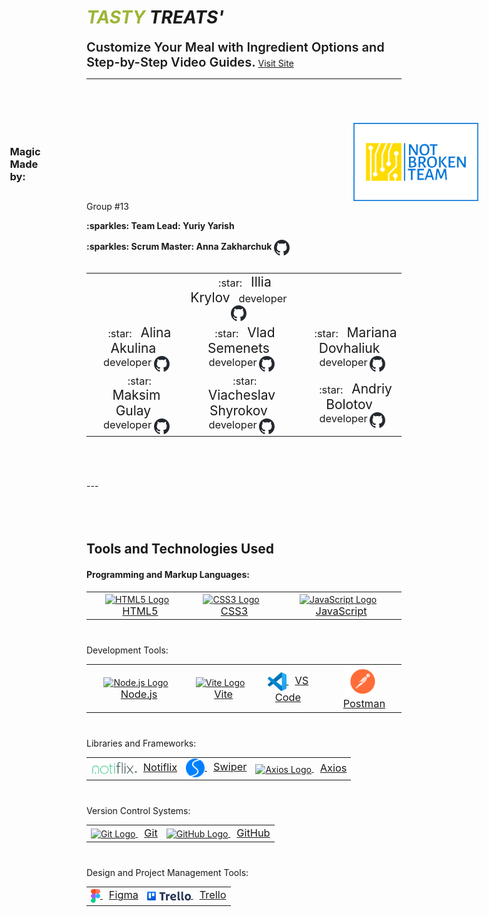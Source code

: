 # <span style="color:#9BB537">_TASTY</span> TREATS'_

<span style="font-size:20px; font-weight:600;">Customize Your Meal with
Ingredient Options and Step-by-Step Video Guides.</span>
<a href='https://michael-zhinchyn.github.io/TASTY-TREATS/'>Visit Site</a>

---

<div style="display: flex; justify-content: center; align-items: center; margin-top:70px;">
    <h3 style='margin-right:500px;'>Magic Made by:</h3>
    <img src="./src/img/readme-img/not-broken-team-on-transparent-background.png" alt="Logo" width="200" />
</div>
Group #13
<p>
   <strong>:sparkles: Team Lead: Yuriy Yarish</strong>
</p>
<p>
   <strong>:sparkles: Scrum Master: Anna Zakharchuk</strong>
   <span><a href="https://github.com/AnnaHort">
            <img src="./src/img/readme-img/github-mark-dark.svg" alt="GitHub Logo" width="25" height="25" style="vertical-align: middle;">
        </a></span>
</p>
<div style="display: flex; justify-content: center;">
    <table  style="margin-bottom:70px">
    <tr>
        <td align="center" style="border:none">
        <span style="font-size:1.17em"> </span>
        <span style="font-size:1.5em; margin-left: 10px"></span>
        <span style="font-size:1.17em; margin-left:10px"></span>
        <a href="https://github.com/yourusername1">
        </a>
        </td>
        <td align="center" style="border:none;">
        <span style="font-size:1.17em; margin-left: 20px">:star:</span>
        <span style="font-size:1.5em; margin-left:10px">Illia Krylov</span>
        <span style="font-size:1.17em; margin-left:10px">developer</span>
        <a href="https://github.com/Illia12august">
            <img src="./src/img/readme-img/github-mark-dark.svg" alt="GitHub Logo" width="25" height="25" style="vertical-align: middle;">
        </a>
        </td>
        <td align="center" style="border:none">
        <span style="font-size:1.17em; margin-left: 20px"></span>
        <span style="font-size:1.5em; margin-left:10px"></span>
        <span style="font-size:1.17em; margin-left:10px"></span>
        <a href="https://github.com/yourusername3">
        </a>
        </td>
    </tr>
    <tr>
        <td align="center" style="border:none">
        <span style="font-size:1.17em; margin-left: 20px">:star:</span>
        <span style="font-size:1.5em; margin-left:10px">Alina Akulina</span>
        <span style="font-size:1.17em; margin-left:10px">developer</span>
        <a href="https://github.com/bgirlalma">
            <img src="./src/img/readme-img/github-mark-dark.svg" alt="GitHub Logo" width="25" height="25" style="vertical-align: middle;">
        </a>
        </td>
        <td align="center" style="border:none">
        <span style="font-size:1.17em; margin-left: 20px">:star:</span>
        <span style="font-size:1.5em; margin-left:10px">Vlad Semenets</span>
        <span style="font-size:1.17em; margin-left:10px">developer</span>
        <a href="https://github.com/VladislavSemenets">
            <img src="./src/img/readme-img/github-mark-dark.svg" alt="GitHub Logo" width="25" height="25" style="vertical-align: middle;">
        </a>
        </td>
        <td align="center" style="border:none">
        <span style="font-size:1.17em; margin-left: 20px">:star:</span>
        <span style="font-size:1.5em; margin-left:10px">Mariana Dovhaliuk</span>
        <span style="font-size:1.17em; margin-left:10px">developer</span>
        <a href="https://github.com/mariana9uk">
            <img src="./src/img/readme-img/github-mark-dark.svg" alt="GitHub Logo" width="25" height="25" style="vertical-align: middle;">
        </a>
        </td>
    </tr>
    <tr>
        <td align="center" style="border:none">
        <span style="font-size:1.17em; margin-left: 20px">:star:</span>
        <span style="font-size:1.5em; margin-left:10px">Maksim Gulay</span>
        <span style="font-size:1.17em; margin-left:10px">developer</span>
        <a href="https://github.com/MaksimGulay">
            <img src="./src/img/readme-img/github-mark-dark.svg" alt="GitHub Logo" width="25" height="25" style="vertical-align: middle;">
        </a>
        </td>
        <td align="center" style="border:none">
        <span style="font-size:1.17em; margin-left: 20px">:star:</span>
        <span style="font-size:1.5em; margin-left:10px">Viacheslav Shyrokov</span>
        <span style="font-size:1.17em; margin-left:10px">developer</span>
        <a href="https://github.com/Wiltor69">
            <img src="./src/img/readme-img/github-mark-dark.svg" alt="GitHub Logo" width="25" height="25" style="vertical-align: middle;">
        </a>
        </td>
        <td align="center" style="border:none">
        <span style="font-size:1.17em; margin-left: 20px">:star:</span>
        <span style="font-size:1.5em; margin-left:10px">Andriy Bolotov</span>
        <span style="font-size:1.17em; margin-left:10px">developer</span>
        <a href="https://github.com/andrhwl">
            <img src="./src/img/readme-img/github-mark-dark.svg" alt="GitHub Logo" width="25" height="25" style="vertical-align: middle;">
        </a>
        </td>
    </tr>
    </table>
</div>
---
<h2 style="margin-top:80px">Tools and Technologies Used</h2>
<h4>Programming and Markup Languages:</h4>
<table align="center" style="margin-bottom:40px">
  <tr>
    <td align="center" style="border:none">
      <a href="https://developer.mozilla.org/en-US/docs/Web/Guide/HTML/HTML5">
          <img src="https://img.icons8.com/color/48/000000/html-5--v1.png" alt="HTML5 Logo" width="30" height="30" style="vertical-align: middle;">
          <span style="font-size:1.17em; margin-left:10px">HTML5</span>
      </a>
    </td>
    <td align="center" style="border:none">
      <a href="https://developer.mozilla.org/en-US/docs/Web/CSS">
          <img src="https://img.icons8.com/color/48/000000/css3.png" alt="CSS3 Logo" width="30" height="30" style="vertical-align: middle;">
          <span style="font-size:1.17em; margin-left:10px">CSS3</span>
      </a>
    </td>
    <td align="center" style="border:none">
      <a href="https://developer.mozilla.org/en-US/docs/Web/JavaScript">
          <img src="https://img.icons8.com/color/48/000000/javascript--v1.png" alt="JavaScript Logo" width="30" height="30" style="vertical-align: middle;">
          <span style="font-size:1.17em; margin-left:10px">JavaScript</span>
      </a>
    </td>
  </tr>
</table>
Development Tools:
<table align="center" style="margin-bottom:40px">
  <tr>
    <td align="center" style="border:none">
      <a href="https://nodejs.org/">
          <img src="https://img.icons8.com/color/48/000000/nodejs.png" alt="Node.js Logo" width="30" height="30" style="vertical-align: middle;">
          <span style="font-size:1.17em; margin-left:10px">Node.js</span>
      </a>
    </td>
    <td align="center" style="border:none">
      <a href="https://vitejs.dev/">
          <img src="https://vitejs.dev/logo.svg" alt="Vite Logo" width="30" height="30" style="vertical-align: middle;">
          <span style="font-size:1.17em; margin-left:10px">Vite</span>
      </a>
    </td>
    <td align="center" style="border:none">
      <a href="https://code.visualstudio.com/">
          <img src="./src/img/readme-img/vscode.svg" alt="VS Code Logo" width="30" height="30" style="vertical-align: middle;">
          <span style="font-size:1.17em; margin-left:10px">VS Code</span>
      </a>
    </td>
    <td align="center" style="border:none">
      <a href="https://code.visualstudio.com/">
          <img src="./src/img/readme-img/postman.svg" alt="VS Code Logo" width="50" height="50" style="vertical-align: middle;">
          <span style="font-size:1.17em; margin-left:10px">Postman</span>
      </a>
    </td>
  </tr>
</table>
Libraries and Frameworks:
<table align="center" style="margin-bottom:40px">
  <tr>
    <td align="center" style="border:none">
      <a href="https://notiflix.github.io/">
          <img src="./src/img/readme-img/notiflix-logo.svg" alt="Notiflix Logo" width="70" style="vertical-align: middle;">
          <span style="font-size:1.17em; margin-left:10px">Notiflix</span>
      </a>
    </td>
    <td align="center" style="border:none">
      <a href="https://swiperjs.com/">
          <img src="./src/img/readme-img/swiper-logo.svg" alt="Swiper Logo" width="30"  style="vertical-align: middle;">
          <span style="font-size:1.17em; margin-left:10px">Swiper</span>
      </a>
    </td>
    <td align="center" style="border:none">
      <a href="https://axios-http.com/">
          <img src="https://axios-http.com/assets/logo.svg" alt="Axios Logo" width="80" height="30" style="vertical-align: middle;">
          <span style="font-size:1.17em; margin-left:10px">Axios</span>
      </a>
    </td>
  </tr>
</table>
Version Control Systems:
<table align="center" style="margin-bottom:40px">
  <tr>
    <td align="center" style="border:none">
      <a href="https://git-scm.com/">
          <img src="https://img.icons8.com/color/48/000000/git.png" alt="Git Logo" width="30" height="30" style="vertical-align: middle;">
          <span style="font-size:1.17em; margin-left:10px">Git</span>
      </a>
    </td>
    <td align="center" style="border:none">
      <a href="https://github.com/">
          <img src="https://img.icons8.com/color/48/000000/github--v1.png" alt="GitHub Logo" width="30" height="30" style="vertical-align: middle;">
          <span style="font-size:1.17em; margin-left:10px">GitHub</span>
      </a>
    </td>
  </tr>
</table>
Design and Project Management Tools:
<table align="center">
  <tr>
    <td align="center" style="border:none">
      <a href="https://www.figma.com/">
          <img src="./src/img/readme-img/figma_logo.svg" alt="Figma Logo" width="15"  style="vertical-align: middle;">
          <span style="font-size:1.17em; margin-left:10px">Figma</span>
      </a>
    </td>
    <td align="center" style="border:none">
      <a href="https://trello.com/">
          <img src="./src/img/readme-img/trello-logo.svg" alt="Trello Logo" width="70"  style="vertical-align: middle;">
          <span style="font-size:1.17em; margin-left:10px">Trello</span>
      </a>
    </td>
  </tr>
</table>
